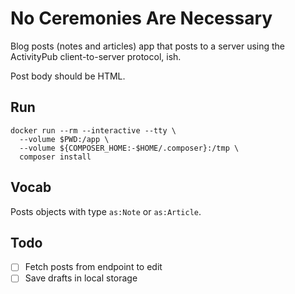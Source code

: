 # No Ceremonies Are Necessary

Blog posts (notes and articles) app that posts to a server using the ActivityPub client-to-server protocol, ish.

Post body should be HTML.

## Run

```
docker run --rm --interactive --tty \
  --volume $PWD:/app \
  --volume ${COMPOSER_HOME:-$HOME/.composer}:/tmp \
  composer install
```

## Vocab

Posts objects with type `as:Note` or `as:Article`.

## Todo

* [ ] Fetch posts from endpoint to edit
* [ ] Save drafts in local storage